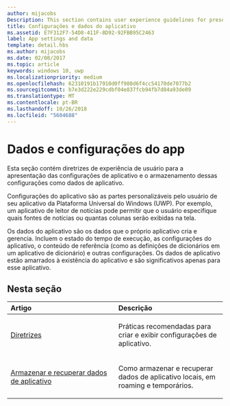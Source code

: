 ```yaml
---
author: mijacobs
Description: This section contains user experience guidelines for presenting app settings and storing those settings as app data.
title: Configurações e dados do aplicativo
ms.assetid: E7F312F7-54D8-411F-8D92-92FBB95C2463
label: App settings and data
template: detail.hbs
ms.author: mijacobs
ms.date: 02/08/2017
ms.topic: article
keywords: windows 10, uwp
ms.localizationpriority: medium
ms.openlocfilehash: 62310191b17910d0ff980d6f4cc54170de7077b2
ms.sourcegitcommit: b7e3d222e229cdbf04e837fcb94fb7d84a93de09
ms.translationtype: MT
ms.contentlocale: pt-BR
ms.lasthandoff: 10/26/2018
ms.locfileid: "5604688"
---
```

# <a name="app-settings-and-data"></a>Dados e configurações do app




Esta seção contém diretrizes de experiência de usuário para a apresentação das configurações de aplicativo e o armazenamento dessas configurações como dados de aplicativo.

Configurações do aplicativo são as partes personalizáveis pelo usuário de seu aplicativo da Plataforma Universal do Windows (UWP). Por exemplo, um aplicativo de leitor de notícias pode permitir que o usuário especifique quais fontes de notícias ou quantas colunas serão exibidas na tela.

Os dados do aplicativo são os dados que o próprio aplicativo cria e gerencia. Incluem o estado do tempo de execução, as configurações do aplicativo, o conteúdo de referência (como as definições de dicionários em um aplicativo de dicionário) e outras configurações. Os dados de aplicativo estão amarrados à existência do aplicativo e são significativos apenas para esse aplicativo.
## <a name="in-this-section"></a>Nesta seção
<table>
<colgroup>
<col width="50%" />
<col width="50%" />
</colgroup>
<thead>
<tr class="header">
<th align="left">Artigo</th>
<th align="left">Descrição</th>
</tr>
</thead>
<tbody>
<tr class="odd">
<td align="left"><p><a href="guidelines-for-app-settings.md">Diretrizes</a></p></td>
<td align="left"><p>Práticas recomendadas para criar e exibir configurações de aplicativo.</p></td>
</tr>
<tr class="even">
<td align="left"><p><a href="store-and-retrieve-app-data.md">Armazenar e recuperar dados de aplicativo</a></p></td>
<td align="left"><p>Como armazenar e recuperar dados de aplicativo locais, em roaming e temporários.</p></td>
</tr>
</tbody>
</table>



